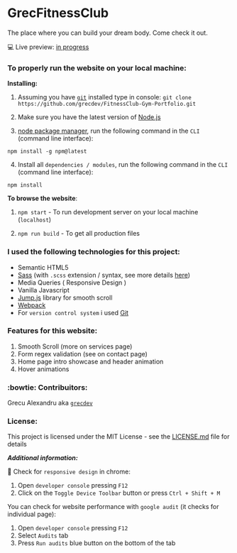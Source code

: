 # GrecFitnessClub

The place where you can build your dream body. Come check it out.

:computer: Live preview: [in progress]()

### To properly run the website on your local machine:

**Installing:**

1. Assuming you have [`git`](https://git-scm.com/downloads) installed type in console: `git clone https://github.com/grecdev/FitnessClub-Gym-Portfolio.git`

2. Make sure you have the latest version of [Node.js](https://nodejs.org/en/download/)

3. [node package manager](https://docs.npmjs.com/about-npm/), run the following command in the `CLI` (command line interface):
```
npm install -g npm@latest
```
4. Install all `dependencies / modules`, run the following command in the `CLI` (command line interface):
```
npm install
```

**To browse the website**:

1. `npm start` - To run development server on your local machine (`localhost`)

2. `npm run build` - To get all production files

### I used the following technologies for this project:

- Semantic HTML5
- [Sass](https://sass-lang.com/) (with `.scss` extension / syntax, see more details [here](https://sass-lang.com/documentation/syntax))
- Media Queries ( Responsive Design )
- Vanilla Javascript
- [Jump.js](http://callmecavs.com/jump.js/) library for smooth scroll
- [Webpack](https://github.com/webpack/webpack)
- For `version control system` i used [Git](https://git-scm.com/)

### Features for this website:

1. Smooth Scroll (more on services page)
2. Form regex validation (see on contact page)
3. Home page intro showcase and header animation
4. Hover animations

### :bowtie: Contribuitors:

Grecu Alexandru aka [`grecdev`](https://github.com/grecdev)

### License:

This project is licensed under the MIT License - see the [LICENSE.md](https://github.com/grecdev/FitnessClub-Gym-Portfolio/blob/master/LICENSE.md) file for details

***Additional information:***

:iphone: Check for `responsive design` in chrome: 

1. Open `developer console` pressing `F12`
2. Click on the `Toggle Device Toolbar` button or press `Ctrl + Shift + M`

You can check for website performance with `google audit` (it checks for individual page):

1. Open `developer console` pressing `F12`
2. Select `Audits` tab
3. Press `Run audits` blue button on the bottom of the tab
